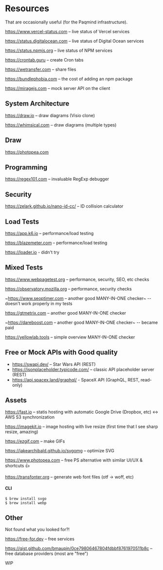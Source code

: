# Resources

That are occasionally useful (for the Paqmind infrastructure).

https://www.vercel-status.com – live status of Vercel services 

https://status.digitalocean.com – live status of Digital Ocean services

https://status.npmjs.org – live status of NPM services

https://crontab.guru – create Cron tabs

https://wetransfer.com – share files 

https://bundlephobia.com – the cost of adding an npm package

https://miragejs.com – mock server API on the client

## System Architecture

https://draw.io – draw diagrams (Visio clone)

https://whimsical.com – draw diagrams (multiple types)

## Draw

https://photopea.com

## Programming

https://regex101.com – invaluable RegExp debugger 

## Security

https://zelark.github.io/nano-id-cc/ – ID collision calculator

## Load Tests

https://app.k6.io – performance/load testing

https://blazemeter.com – performance/load testing

https://loader.io - didn't try

## Mixed Tests

https://www.webpagetest.org – performance, security, SEO, etc checks

https://observatory.mozilla.org – performance, security checks

~https://www.seoptimer.com – another good MANY-IN-ONE checker~ -- doesn't work properly in my tests

https://gtmetrix.com – another good MANY-IN-ONE checker

~https://dareboost.com – another good MANY-IN-ONE checker~ -- became paid

https://yellowlab.tools – simple overview MANY-IN-ONE checker

## Free or Mock APIs with Good quality

- https://swapi.dev/ – Star Wars API (REST)
- https://jsonplaceholder.typicode.com/ – classic API placeholder server (REST)
- https://api.spacex.land/graphql/ - SpaceX API (GraphQL, REST, read-only)

## Assets

https://fast.io – statis hosting with automatic Google Drive (Dropbox, etc) <-> AWS S3 synchronization

https://imagekit.io – image hosting with live resize (first time that I see sharp resize, amazing)

https://ezgif.com – make GIFs

https://jakearchibald.github.io/svgomg – optimize SVG

https://www.photopea.com – free PS alternative with similar UI/UX & shortcuts 👍

https://transfonter.org – generate web font files (otf -> woff, etc)

#### CLI 

```
$ brew install svgo
$ brew install webp
```

## Other

Not found what you looked for?! 

https://free-for.dev – free services

https://gist.github.com/bmaupin/0ce79806467804fdbbf8761970511b8c – free database providers (most are "free")

WIP
